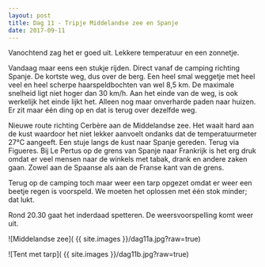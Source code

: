 ```yaml
---
layout: post
title: Dag 11 - Tripje Middelandse zee en Spanje
date: 2017-09-11
---
```

Vanochtend zag het er goed uit. Lekkere temperatuur en een zonnetje. <br>

Vandaag maar eens een stukje rijden. Direct vanaf de camping richting Spanje. De kortste weg, dus over de berg. Een heel smal weggetje met heel veel en heel scherpe haarspeldbochten van wel 8,5 km. De maximale snelheid ligt niet hoger dan 30 km/h. Aan het einde van de weg, is ook werkelijk het einde lijkt het. Alleen nog maar onverharde paden naar huizen. Er zit maar één ding op en dat is terug over dezelfde weg.<br>

Nieuwe route richting Cerbère aan de Middelandse zee. Het waait hard aan de kust waardoor het niet lekker aanvoelt ondanks dat de temperatuurmeter 27°C aangeeft. Een stuje langs de kust naar Spanje gereden. Terug via Figueres. Bij Le Pertus op de grens van Spanje naar Frankrijk is het erg druk omdat er veel mensen naar de winkels met tabak, drank en andere zaken gaan. Zowel aan de Spaanse als aan de Franse kant van de grens.<br>

Terug op de camping toch maar weer een tarp opgezet omdat er weer een beetje regen is voorspeld. We moeten het oplossen met één stok minder; dat lukt.<br>

Rond 20.30 gaat het inderdaad spetteren. De weersvoorspelling komt weer uit.<br>

![Middelandse zee]( {{ site.images }}/dag11a.jpg?raw=true)<br>

![Tent met tarp]( {{ site.images }}/dag11b.jpg?raw=true)
